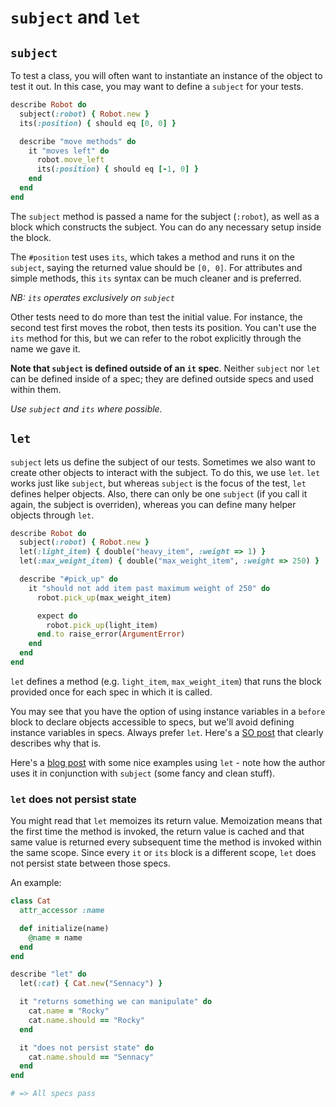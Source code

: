 # `subject` and `let`

## `subject`

To test a class, you will often want to instantiate an instance of the
object to test it out. In this case, you may want to define a `subject`
for your tests.

```ruby
describe Robot do
  subject(:robot) { Robot.new }
  its(:position) { should eq [0, 0] }

  describe "move methods" do
    it "moves left" do
      robot.move_left
      its(:position) { should eq [-1, 0] }
    end
  end
end
```

The `subject` method is passed a name for the subject (`:robot`), as
well as a block which constructs the subject. You can do any necessary
setup inside the block.

The `#position` test uses `its`, which takes a method and
runs it on the `subject`, saying the returned value should be
`[0, 0]`. For attributes and simple methods, this `its` syntax can be
much cleaner and is preferred.

*NB: `its` operates exclusively on `subject`*

Other tests need to do more than test the initial value. For instance,
the second test first moves the robot, then tests its
position. You can't use the `its` method for this, but we can refer to
the robot explicitly through the name we gave it.

**Note that `subject` is defined outside of an `it` spec**. Neither
`subject` nor `let` can be defined inside of a spec; they are defined
outside specs and used within them.

*Use `subject` and `its` where possible.*

## `let`

`subject` lets us define the subject of our tests. Sometimes we also
want to create other objects to interact with the subject. To do this,
we use `let`. `let` works just like `subject`, but whereas `subject`
is the focus of the test, `let` defines helper objects. Also, there
can only be one `subject` (if you call it again, the subject is
overriden), whereas you can define many helper objects through `let`.

```ruby
describe Robot do
  subject(:robot) { Robot.new }
  let(:light_item) { double("heavy_item", :weight => 1) }
  let(:max_weight_item) { double("max_weight_item", :weight => 250) }

  describe "#pick_up" do
    it "should not add item past maximum weight of 250" do
      robot.pick_up(max_weight_item)

      expect do
        robot.pick_up(light_item)
      end.to raise_error(ArgumentError)
    end
  end
end
```

`let` defines a method (e.g. `light_item`, `max_weight_item`) that runs
the block provided once for each spec in which it is called.

You may see that you have the option of using instance variables in a
`before` block to declare objects accessible to specs, but we'll
avoid defining instance variables in specs. Always prefer `let`.
Here's a [SO post][stack-overflow-let] that clearly describes why
that is.

Here's a [blog post][dry-up-rspec] with some nice examples using `let` -
note how the author uses it in conjunction with `subject` (some fancy
and clean stuff).

[stack-overflow-let]: http://stackoverflow.com/questions/5359558/when-to-use-rspec-let
[dry-up-rspec]:http://benscheirman.com/2011/05/dry-up-your-rspec-files-with-subject-let-blocks/

### `let` does not persist state

You might read that `let` memoizes its return value. Memoization means
that the first time the method is invoked, the return value is cached
and that same value is returned every subsequent time the method is
invoked within the same scope. Since every `it` or `its` block is a
different scope, `let` does not persist state between those specs.

An example:

```ruby
class Cat
  attr_accessor :name

  def initialize(name)
    @name = name
  end
end

describe "let" do
  let(:cat) { Cat.new("Sennacy") }

  it "returns something we can manipulate" do
    cat.name = "Rocky"
    cat.name.should == "Rocky"
  end

  it "does not persist state" do
    cat.name.should == "Sennacy"
  end
end

# => All specs pass
```